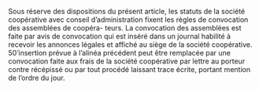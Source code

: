 Sous réserve des dispositions du présent article, les statuts de la société coopérative avec conseil d’administration fixent les règles de convocation des assemblées de coopéra- teurs.
La convocation des assemblées est faite par avis de convocation qui est inséré dans un journal habilité à recevoir les annonces légales et affiché au siège de la société coopérative.
50’insertion prévue à l’alinéa précédent peut être remplacée par une convocation faite aux frais de la société coopérative par lettre au porteur contre récépissé ou par tout procédé laissant trace écrite, portant mention de l’ordre du jour.